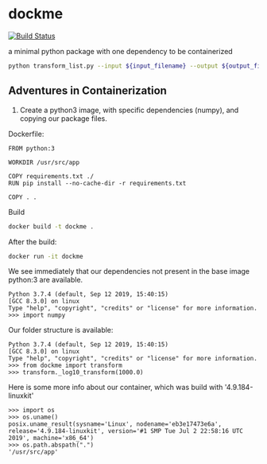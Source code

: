 # dockme

[![Build Status](https://travis-ci.com/kmayerb/dockme.svg?branch=master)](https://travis-ci.com/kmayerb/dockme)

a minimal python package with one dependency to be containerized


```bash
python transform_list.py --input ${input_filename} --output ${output_filename}
```

## Adventures in Containerization

1. Create a python3 image, with specific dependencies (numpy), and copying our package files.

Dockerfile:

```
FROM python:3

WORKDIR /usr/src/app

COPY requirements.txt ./
RUN pip install --no-cache-dir -r requirements.txt

COPY . .

```

Build
```bash
docker build -t dockme .
```

After the build:
```bash
docker run -it dockme
```

We see immediately that our dependencies not present in the base image python:3
are available.
```
Python 3.7.4 (default, Sep 12 2019, 15:40:15) 
[GCC 8.3.0] on linux
Type "help", "copyright", "credits" or "license" for more information. 
>>> import numpy
```

Our folder structure is available:
```
Python 3.7.4 (default, Sep 12 2019, 15:40:15) 
[GCC 8.3.0] on linux
Type "help", "copyright", "credits" or "license" for more information. 
>>> from dockme import transform
>>> transform._log10_transform(1000.0)
```

Here is some more info about our container, which was build with '4.9.184-linuxkit'
```
>>> import os
>>> os.uname()
posix.uname_result(sysname='Linux', nodename='eb3e17473e6a', release='4.9.184-linuxkit', version='#1 SMP Tue Jul 2 22:58:16 UTC 2019', machine='x86_64')
>>> os.path.abspath(".")
'/usr/src/app'
```




